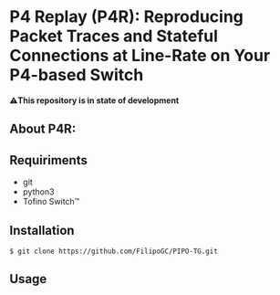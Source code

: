 # P4 Replay (P4R): Reproducing Packet Traces and Stateful Connections at Line-Rate on Your P4-based Switch

⚠️**This repository is in state of development**

## About P4R:



## Requiriments

- git
- python3
- Tofino Switch™

## Installation
```terminal
$ git clone https://github.com/FilipoGC/PIPO-TG.git
```
## Usage
